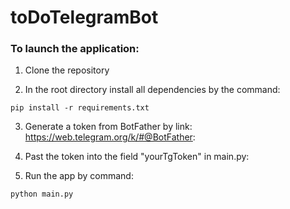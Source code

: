 # toDoTelegramBot
### To launch the application:


1. Clone the repository
 


2. In the root directory install all dependencies by the command:
```dotenv
pip install -r requirements.txt
```

3. Generate a token from BotFather by link: https://web.telegram.org/k/#@BotFather:

   
4. Past the token into the field "yourTgToken" in main.py:


5. Run the app by command: 
```dotenv
python main.py
```
